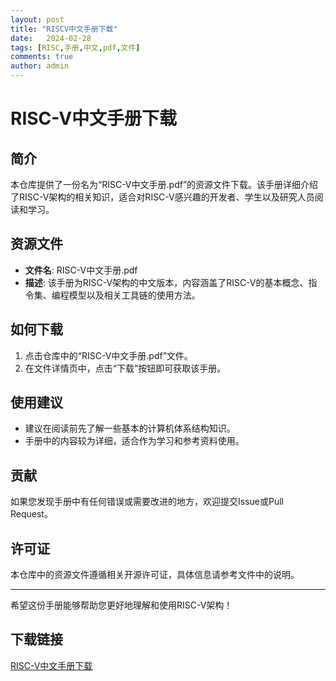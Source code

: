 ```yaml
---
layout: post
title: "RISCV中文手册下载"
date:   2024-02-28
tags: [RISC,手册,中文,pdf,文件]
comments: true
author: admin
---
```

# RISC-V中文手册下载

## 简介

本仓库提供了一份名为“RISC-V中文手册.pdf”的资源文件下载。该手册详细介绍了RISC-V架构的相关知识，适合对RISC-V感兴趣的开发者、学生以及研究人员阅读和学习。

## 资源文件

- **文件名**: RISC-V中文手册.pdf
- **描述**: 该手册为RISC-V架构的中文版本，内容涵盖了RISC-V的基本概念、指令集、编程模型以及相关工具链的使用方法。

## 如何下载

1. 点击仓库中的“RISC-V中文手册.pdf”文件。
2. 在文件详情页中，点击“下载”按钮即可获取该手册。

## 使用建议

- 建议在阅读前先了解一些基本的计算机体系结构知识。
- 手册中的内容较为详细，适合作为学习和参考资料使用。

## 贡献

如果您发现手册中有任何错误或需要改进的地方，欢迎提交Issue或Pull Request。

## 许可证

本仓库中的资源文件遵循相关开源许可证，具体信息请参考文件中的说明。

---

希望这份手册能够帮助您更好地理解和使用RISC-V架构！

## 下载链接

[RISC-V中文手册下载](https://pan.quark.cn/s/dbfa22be21cf)
